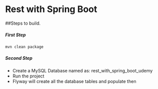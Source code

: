 # Rest with Spring Boot

##Steps to build.

##### First Step
    mvn clean package
##### Second Step

- Create a MySQL Database named as: rest_with_spring_boot_udemy
- Run the project
- Flyway will create all the database tables and populate then